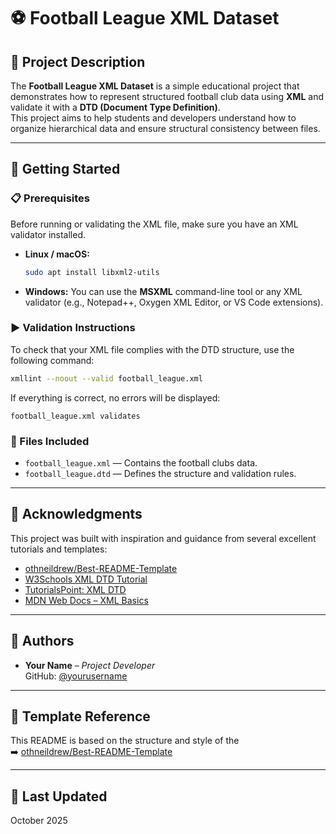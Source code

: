 # ⚽ Football League XML Dataset

## 📝 Project Description
The **Football League XML Dataset** is a simple educational project that demonstrates how to represent structured football club data using **XML** and validate it with a **DTD (Document Type Definition)**.  
This project aims to help students and developers understand how to organize hierarchical data and ensure structural consistency between files.

---

## 🚀 Getting Started

### 📋 Prerequisites
Before running or validating the XML file, make sure you have an XML validator installed.

- **Linux / macOS:**
  ```bash
  sudo apt install libxml2-utils
  ```
- **Windows:**
  You can use the **MSXML** command-line tool or any XML validator (e.g., Notepad++, Oxygen XML Editor, or VS Code extensions).

### ▶️ Validation Instructions
To check that your XML file complies with the DTD structure, use the following command:

```bash
xmllint --noout --valid football_league.xml
```

If everything is correct, no errors will be displayed:
```
football_league.xml validates
```

### 📁 Files Included
- `football_league.xml` — Contains the football clubs data.
- `football_league.dtd` — Defines the structure and validation rules.

---

## 🙌 Acknowledgments
This project was built with inspiration and guidance from several excellent tutorials and templates:

- [othneildrew/Best-README-Template](https://github.com/othneildrew/Best-README-Template)
- [W3Schools XML DTD Tutorial](https://www.w3schools.com/xml/xml_dtd_intro.asp)
- [TutorialsPoint: XML DTD](https://www.tutorialspoint.com/xml/xml_dtds.htm)
- [MDN Web Docs – XML Basics](https://developer.mozilla.org/en-US/docs/Web/XML)

---

## 👥 Authors
- **Your Name** – *Project Developer*  
  GitHub: [@yourusername](https://github.com/yourusername)

---

## 📄 Template Reference
This README is based on the structure and style of the  
➡️ [othneildrew/Best-README-Template](https://github.com/othneildrew/Best-README-Template)

---

## 📅 Last Updated
October 2025
